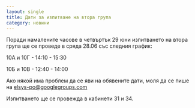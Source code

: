 ```yaml
---
layout: single
title: Дати за изпитване на втора група 
category: новини
---
```


Поради намалените часове в четвъртък 29 юни изпитването на втора група ще се проведе в сряда 28.06 със следния график:

10А и 10Г - 14:10 - 15:30

10Б и 10В - 12:40 - 14:00

Ако някой има проблем да се яви на обявените дати, моля да се пише на elsys-po@googlegroups.com

Изпитването ще се провежда в кабинети 31 и 34.
